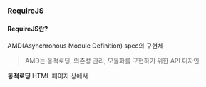 ### RequireJS

#### RequireJS란?
AMD(Asynchronous Module Definition) spec의 구현체

> AMD는 동적로딩, 의존성 관리, 모듈화를 구현하기 위한 API 디자인

**동적로딩**
HTML 페이지 상에서 <script> tag를 선언하여 script 파일을 로딩하는 전통적인 방식은 성능상의 문제가 있다. 브라우저는 <script> tag를 읽는 순간 script의 내용을 파싱해야 하고, 그동안 브라우저는 멈춰있게 된다. RequireJS는 페이지 랜덩링 이후에 <script> 태그를 동적으로 생성해서 삽입해 준다.

**의존성 관리**
Javascript는 의존성 관리가 되지 않는다. 가장 많이쓰이는 라이브러리를 위쪽에 배치하는 수 밖에....  
RequireJS는 의존성 관리를 명시적으로 선언하고, 명확하게 동작하도록 해준다.

**모듈화**
RequireJS는 불필요하게 Window namespace를 더럽히지 않고, 필요한 부분만 노출하며, 캡슐화가 가능하다.

#### 기본 사용법
파일 구조는 다음과 같다고 가정했을때...
* www/
  * index.html
  * js/
    * app/
      * sub.js
    * lib/
      * jquery.js
      * canvas.js
    * app.js
    * require.js

index.html 페이지에는 아래와 같은 <script> tag 하나만 선언해 주면 된다.
```
<script data-main="js/app.js" src="js/require.js"></script>
```
src에는 RequireJS 라이브러리를 선언해 주면 되고, data-main에는 모든 javascript 모듈의 시작점인 entry-point를 선언해 주면 된다.

app.js에는 기본적으로 다음과 같은 내용이 정의된다.
```
//RequireJS 설정
requirejs.config({
    // 모든 모듈들이 baseUrl 기준으로 상대경로로 표시된다.
    baseUrl: 'js/lib',
    // 자주 쓰는 경로는 paths로 미리 지정해 둘 수 있다.
    paths: {
        app: '../app'
    }
});

//Page 로딩 시 시작할 코드들
requirejs(['jquery', 'app/sub'], function ($, sub) {
    // jquery.js 및 sub.js가 모두 로딩되고 난 후에 여기있는 코드가 실행된다.
    // $, sub에는 jquery, sub 모듈이 주입된다.
});
```


#### Module 선언

의존성을 가지지 않고, 단순 객체를 돌려주는 경우
```
define({
    color: "black",
    size: "unisize"
});
```
그런데 초기화 작업이 필요할 경우
```
define(function () {
    //여기서 초기화 가능

    return {
        color: "black",
        size: "unisize"
    }
});
```
의존성이 필요한 경우
```
define(["cart", "inventory"], function(cart, inventory) {

        return {
            color: "blue",
            size: "large",
            addToCart: function() {
                inventory.decrement(this);
                cart.add(this);
            }
        }
    }
);
```
객체가 아니라, 함수를 돌려주는 것도 가능함. (리턴 가능한 모든 형식 사용 가능)
```
define(["my/cart", "my/inventory"],
    function(cart, inventory) {

        return function(title) {
            return title ? (window.title = title) :
                   inventory.storeName + ' ' + cart.name;
        }
    }
);
```

**Modue 선언 시 참고 사항**
* Module 선언 시 이름을 지정해 줄 수 있지만, 비추 (Module 이름은 파일명을 사용하도록 내버려 두는게 유연함)
* 하나의 파일에 하나의 모듈만 정의해야 함 (Optimizer가 여러 모듈을 하나의 파일로 모아주기는 함)
* Module의 경로는 Config의 baseUrl 기준으로 상대 경로를 나타내며, 필요시 절대 경로도 사용 가능
  확장자를 붙이거나, "/"로 시작하거나, 전체 url를 써주거나...

#### Configuration Options

**shim**:
모듈화 되지 않은 javascript 라이브러리들을 사용할 수 있게 해줌
```
requirejs.config({
    shim: {
      'backbone': { // `/js/lib/backbone.js`를 로드해 모듈을 정의하고 `window.backbone`을 리턴한다.
        exports: 'backbone'
      },
      'jquery': {
        exports: '$'
      },
      'underscore': {
        exports: '_'
      },
      'jquery-scroll': [ 'jquery' ]
    }
});
```  
* **bundles**:  
* **map**:
* **config**:
* **waitSeconds**: 모듈 로딩시 timeout 설정
* **enforceDefine**:
* **urlArgs**:

#### Optimizer

* 의존성이 정의된 여러 js 모듈들을 하나의 js 파일로 통합해줌
* node가 설치되어 있어야 함.
* css 파일도 통합이 가능함. import로 의존성이 정의되어 있어야 함

**기본 사용법**
build.js 파일 생성
```
({
    baseUrl: ".",
    paths: {
        jquery: "some/other/jquery"
    },
    name: "main", // 파일 통합의 시작점
    out: "main-built.js" // 최종 output 파일
})
```
optimizer 실행
```
node r.js -o build.js
```
RequireJS의 설정파일을 공유할 수 있음
```
mainConfigFile: 'path/to/main.js'
```

**CSS 파일 통합 방법**
css 파일 경로로 이동 후 아래 cmd 실행
```
node ../../r.js -o cssIn=main.css out=main-built.css
```

#### Plugin
*





#### 참고 사이트
* http://d2.naver.com/helloworld/591319
* http://requirejs.org/docs/api.html
